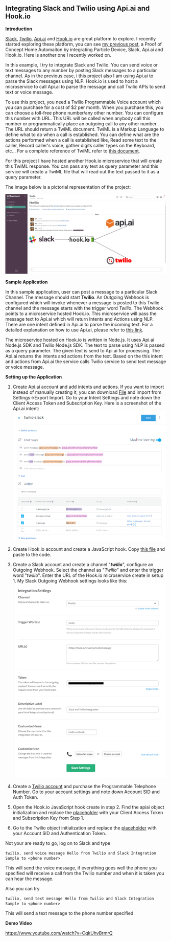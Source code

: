 Integrating Slack and Twilio using Api.ai and Hook.io
-----------------------------------------------------

**Introduction**

[Slack](https://slack.com/), [Twilio](https://www.twilio.com/), [Api.ai](https://api.ai/) and [Hook.io](http://Hook.io) are great platform to explore. I recently started exploring these platform, you can see [my previous post](https://www.hackster.io/krvarma/interacting-with-particle-device-using-slack-and-nlp-458714), a Proof of Concept Home Automaiton by integrating Particle Device, Slack, Api.ai and Hook.io. Here is another one I recently worked on. 

In this example, I try to integrate Slack and Twilio. You can send voice or text messages to any number by posting Slack messages to a particular channel. As in the previous case, i this project also I am using Api.ai to parse the Slack messages using NLP. Hook.io is used to host a microservice to call Api.ai to parse the message and call Twilio APIs to send text or voice message.

To use this project, you need a Twilio Programmable Voice account which you can purchase for a cost of $2 per month. When you purchase this, you can choose a toll-free phone number/any other number. You can configure this number with URL. This URL will be called when anybody call this number or programmatically place an outgoing call to any other number. The URL should return a TwiML document. TwiML is a Markup Language to define what to do when a call is established. You can define what are the actions performed when a call is established like, Read some text to the caller, Record caller's voice, gather digits caller types on the Keyboard, etc... For a complete reference of TwiML refer to [this document](https://www.twilio.com/docs/api/twiml).

For this project I have hosted another Hook.io microservice that will create this TwiML response. You can pass any text as query parameter and this service will create a TwiML file that will read out the text passed to it as a query parameter.

The image below is a pictorial representation of the project:

![enter image description here](https://raw.githubusercontent.com/krvarma/Slack-Twilio-Integration/master/images/workflow.png)

**Sample Application**

In this sample application, user can post a message to a particular Slack Channel. The message should start **Twilio**. An Outgoing Webhook is configured which will invoke whenever a message is posted to this Twilio channel and the message starts with the trigger word  *Twilio*. The Webhook points to a microservice hosted Hook.io. This microservice will pass the message text to Api.ai which will return Intents and Actions using NLP. There are one intent defined in Api.ai to parse the incoming text. For a detailed explanation on how to use Api.ai, please refer to [this link](https://docs.api.ai/). 

The microservice hosted on Hook.io is written in Node.js. It uses Api.ai Node.js SDK and Twilio Node.js SDK. The text to parse using NLP is passed as a query parameter. The given text is send to Api.ai for processing. The Api.ai returns the intents and actions from the text. Based on the this intent and actions from Api.ai the service calls Twilio service to send text message or voice message.

**Setting up the Application**

1. Create Api.ai account and add intents and actions. If you want to import instead of manually creating it, you can download [File](https://github.com/krvarma/Slack-Twilio-Integration/raw/master/api.ai/twilio-slack.zip) and import from Settings->Export Import. Go to your Intent Settings and note down the Client Access Token and Subscription Key. Here is a screenshot of the Api.ai intent: 
![Api.ai Intent](https://raw.githubusercontent.com/krvarma/Slack-Twilio-Integration/master/images/api.ai.intents.png)

2. Create Hook.io account and create a JavaScript hook. Copy [this file](https://raw.githubusercontent.com/krvarma/Slack-Twilio-Integration/master/hook.io/twiliomessage.js) and paste to the code.
3. Create a Slack account and create a channel "***twilio***", configure an Outgoing Webhook. Select the channel as "*Twilio*" and enter the trigger word "*twilio*". Enter the URL of the Hook.io microservice create in setup 1. My Slack Outgoing Webhook settings looks like this:
![enter image description here](https://raw.githubusercontent.com/krvarma/Slack-Twilio-Integration/master/images/slack-outhook.png)
4. Create a [Twilio account](https://www.twilio.com/) and purchase the Programmable Telephone Number. Go to your account settings and note down Account SID and Auth Token.
5. Open the Hook.io JavaScript hook create in step 2. Find the apiai object initialization and replace the [placeholder](https://github.com/krvarma/Slack-Twilio-Integration/blob/master/hook.io/twiliomessage.js#L5) with your Client Access Token and Subscription Key from Step 1. 
6. Go to the Twilio object initialization and replace the [placeholder](https://github.com/krvarma/Slack-Twilio-Integration/blob/master/hook.io/twiliomessage.js#L44) with your Account SID and Authentication Token.

Not your are ready to go, log on to Slack and type

    twilio, send voice message Hello from Twilio and Slack Integration Sample to <phone number> 

This will send the voice message, if everything goes well the phone you specified  will receive a call from the Twilio number and when it is taken you can hear the message.

Also you can try 

    twilio, send text message Hello from Twilio and Slack Integration Sample to <phone number> 

This will send a text message to the phone number specified.

**Demo Video**

https://www.youtube.com/watch?v=CqkUhvBrmrQ
